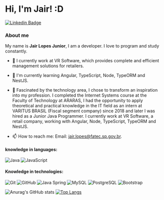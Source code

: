 # Hi, I'm Jair! :D

[![Linkedin Badge](https://img.shields.io/badge/-LinkedIn-blue?style=flat-square&logo=Linkedin&logoColor=white&link=https://www.linkedin.com/in/jairlopesjunior/)](https://www.linkedin.com/in/jair-lopes-1a73211a2/)

### About me

My name is <b>Jair Lopes Junior</b>, I am a developer. I love to program and study constantly.

- 🔭 I currently work at VR Software, which provides complete and efficient management solutions for retailers.

- 🌱 I'm currently learning Angular, TypeScript, Node, TypeORM and NestJS.

- 💬 Fascinated by the technology area, I chose to transform an inspiration into my profession. I completed the Internet Systems course at the Faculty of Technology at ARARAS, I had the opportunity to apply theoretical and practical knowledge in the IT field as an intern at VARITUS BRASIL (Fiscal segment company) since 2018 and later I was hired as a Junior Java Programmer. I currently work at VR Software, a retail company, working with Angular, Node, TypeScript, TypeORM and NestJS.

- 📫 How to reach me: Email: jair.lopes@fatec.sp.gov.br.

#### knowledge in languages:
![Java](https://img.shields.io/badge/-Java-000000?style=flat&logo=java)
![JavaScript](https://img.shields.io/badge/-JavaScript-000000?style=flat&logo=javascript)

#### Knowledge in technologies:
![Git](https://img.shields.io/badge/-Git-222222?style=flat&logo=git&logoColor=F05032)
![GitHub](https://img.shields.io/badge/-GitHub-222222?style=flat&logo=github&logoColor=181717)
![Java Spring](https://img.shields.io/badge/-Spring-222222?style=flat&logo=spring&logoColor=6DB33F)
![MySQL](https://img.shields.io/badge/-MySQL-black?style=flat-square&logo=mysql)
![PostgreSQL](https://img.shields.io/badge/-PostgreSQL-black?style=flat-square&logo=postgresql)
![Bootstrap](https://img.shields.io/badge/-Bootstrap-563D7C?style=flat-square&logo=bootstrap)

![Anurag's GitHub stats](https://github-readme-stats.vercel.app/api?username=JairLopesJunior&layout=compact&theme=vision-friendly-dark)
[![Top Langs](https://github-readme-stats.vercel.app/api/top-langs/?username=JairLopesJunior&show_icons=true,css&layout=compact&theme=vision-friendly-dark)](https://github.com/JairLopesJunior)
